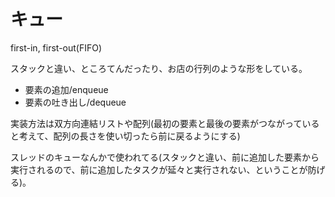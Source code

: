 # キュー

first-in, first-out(FIFO)

スタックと違い、ところてんだったり、お店の行列のような形をしている。

- 要素の追加/enqueue
- 要素の吐き出し/dequeue

実装方法は双方向連結リストや配列(最初の要素と最後の要素がつながっていると考えて、配列の長さを使い切ったら前に戻るようにする)

スレッドのキューなんかで使われてる(スタックと違い、前に追加した要素から実行されるので、前に追加したタスクが延々と実行されない、ということが防げる)。
